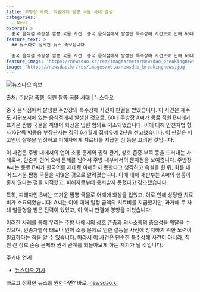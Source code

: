 ```yaml
---
title: 주방장 폭력, 직원에게 짬뽕 국물 사태 발생
categories:
  - News
excerpt: >
  중국 음식점 주방장 짬뽕 국물 사건  중국 음식점에서 발생한 특수상해 사건으로 인해 60대 주방장이 징역형 …
feature_text: >
  ## 뉴스다오 실시간 뉴스 속보입니다.

  중국 음식점 주방장 짬뽕 국물 사건  중국 음식점에서 발생한 특수상해 사건으로 인해 60대 주방장이 징역형 …
feature_image: 'https://newsdao.kr/res/images/meta/newsdao_breakingnews.jpg'
image: 'https://newsdao.kr/res/images/meta/newsdao_breakingnews.jpg'
---
```


![뉴스다오 속보](https://newsdao.kr/res/images/meta/newsdao_breakingnews.jpg)

<p>출처: <a href="https://newsdao.kr/4055" rel="dofollow">주방장 폭행, 직원 짬뽕 국물 사태</a> | 뉴스다오</p>

중국 음식점에서 발생한 주방장의 특수상해 사건이 판결을 받았습니다. 이 사건은 제주도 서귀포시에 있는 음식점에서 발생한 것으로, 60대 주방장 A씨가 동료 직원 B씨에게 뜨거운 짬뽕 국물을 끼얹어 화상을 입힌 혐의로 기소되었습니다. 이에 대해 인천지법 형사16단독 박종웅 부장판사는 징역 6개월에 집행유예 2년을 선고했습니다. 이 판결은 피고인이 잘못을 인정하고 피해자에게 치료비를 지급한 점 등을 고려한 것입니다.

이 사건은 주방 내에서의 언어 소통 문제와 권력 관계, 상호 존중 부족 등을 드러내는 사례로써, 단순히 언어 오해 문제를 넘어서 주방 내부에서의 문제점을 보여줍니다. 주방장 A씨는 동료 B씨가 한국어를 제대로 이해하지 못한다고 생각하고 욕설을 한 뒤, 화를 내어 뜨거운 짬뽕 국물을 끼얹은 것으로 알려졌습니다. 이에 대해 재판부는 A씨의 행동이 좋지 않다는 점을 지적했고, 피해자로부터 용서받지 못했다고 강조했습니다.

특히, 피해자인 B씨는 뜨거운 짬뽕 국물로 어깨에 화상을 입었고, 이로 인해 상당한 치료비가 소요되었습니다. A씨는 이에 대해 일정 금액의 치료비를 지급했지만, 과거에 두 차례 벌금형을 받은 전력이 있었고, 이 역시 판결에 영향을 미쳤습니다.

이러한 사례를 통해 우리는 주방 내에서의 상호 존중과 의사소통의 중요성을 깨달을 수 있으며, 인종차별적 태도나 언어 소통 문제로 인한 갈등을 사전에 방지하기 위한 노력이 필요하다는 점을 알 수 있습니다. 따라서 이 사건은 단순한 특수상해 사건이 아니라, 직원 간 상호 존중 문제와 권력 관계를 되돌아보게 하는 계기가 될 것입니다.

주키내 연계
- [뉴스다오 기사](https://newsdao.kr/4055) 

빠르고 정확한 뉴스를 원한다면? 바로, <a href="https://newsdao.kr" rel="dofollow">newsdao.kr</a>


